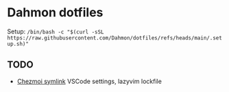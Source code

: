 # Dahmon dotfiles
Setup: `/bin/bash -c "$(curl -sSL https://raw.githubusercontent.com/Dahmon/dotfiles/refs/heads/main/.setup.sh)"`

## TODO
- [Chezmoi symlink](https://www.chezmoi.io/user-guide/manage-different-types-of-file/#handle-configuration-files-which-are-externally-modified) VSCode settings, lazyvim lockfile

